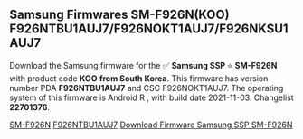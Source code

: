 <h2>Samsung Firmwares SM-F926N(KOO) F926NTBU1AUJ7/F926NOKT1AUJ7/F926NKSU1AUJ7</h2>
Download the Samsung firmware for the ✅ <strong>Samsung SSP </strong> ⭐ <strong>SM-F926N</strong> with product code <strong>KOO</strong> <strong> from South Korea</strong>. This firmware has version number PDA <strong>F926NTBU1AUJ7</strong> and CSC F926NOKT1AUJ7. The operating system of this firmware is Android R , with build date 2021-11-03. Changelist <strong>22701376</strong>.


[SM-F926N](https://samfirm.shop/samsung/model/SM-F926N)
[F926NTBU1AUJ7](https://samfirm.shop/samsung/pda/F926NTBU1AUJ7)
[Download Firmware Samsung SSP SM-F926N](https://samfirm.shop/samsung/firmware/471088)
